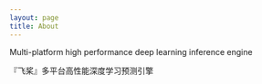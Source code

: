```yaml
---
layout: page
title: About
---
```


Multi-platform high performance deep learning inference engine

『飞桨』多平台高性能深度学习预测引擎
